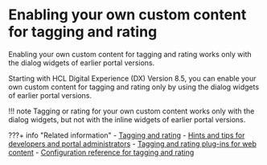# Enabling your own custom content for tagging and rating

Enabling your own custom content for tagging and rating works only with the dialog widgets of earlier portal versions.

Starting with HCL Digital Experience (DX) Version 8.5, you can enable your own custom content for tagging and rating only by using the dialog widgets of earlier portal versions.

!!! note
    Tagging or rating for your own custom content works only with the dialog widgets, but not with the inline widgets of earlier portal versions.


???+ info "Related information"
    - [Tagging and rating](../tagging_rating/index.md)
    - [Hints and tips for developers and portal administrators](../tagging_rating/hints_tips_tag_rate/index.md)
    - [Tagging and rating plug-ins for web content](../../manage_content/wcm_authoring/authoring_portlet/content_management_artifacts/tags/creating_plugin_tag/content_plugins/tagging_rating_plugins/index.md)
    - [Configuration reference for tagging and rating](../tagging_rating/cfg_reference/index.md)

